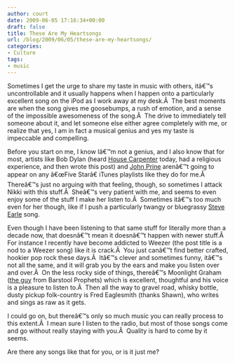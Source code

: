 ```yaml
---
author: court
date: 2009-06-05 17:16:34+00:00
draft: false
title: These Are My Heartsongs
url: /blog/2009/06/05/these-are-my-heartsongs/
categories:
- Culture
tags:
- music
---
```


Sometimes I get the urge to share my taste in music with others, itâ€™s uncontrollable and it usually happens when I happen onto a particularly excellent song on the iPod as I work away at my desk.Â  The best moments are when the song gives me goosebumps, a rush of emotion, and a sense of the impossible awesomeness of the song.Â  The drive to immediately tell someone about it, and let someone else either agree completely with me, or realize that yes, I am in fact a musical genius and yes my taste is impeccable and compelling.

Before you start on me, I know Iâ€™m not a genius, and I also know that for most, artists like Bob Dylan (heard [House Carpenter](http://www.bobdylan.com/#/songs/house-carpenter) today, had a religious experience, and then wrote this post) and [John Prine](http://www.johnprine.net/) arenâ€™t going to appear on any â€œFive Starâ€ iTunes playlists like they do for me.Â  Thereâ€™s just no arguing with that feeling, though, so sometimes I attack Nikki with this stuff.Â  Sheâ€™s very patient with me, and seems to even enjoy some of the stuff I make her listen to.Â  Sometimes itâ€™s too much even for her though, like if I push a particularly twangy or bluegrassy [Steve Earle](http://en.wikipedia.org/wiki/Steve_Earle) song.

Even though I have been listening to that same stuff for literally more than a decade now, that doesnâ€™t mean it doesnâ€™t happen with newer stuff.Â  For instance I recently have become addicted to Weezer (the post title is a nod to a Weezer song) like it is crack.Â  You just canâ€™t find better crafted, hookier pop rock these days.Â  Itâ€™s clever and sometimes funny, itâ€™s not all the same, and it will grab you by the ears and make you listen over and over.Â  On the less rocky side of things, thereâ€™s Moonlight Graham ([the guy](http://grahamgreer.com/) from Barstool Prophets) which is excellent, thoughtful and his voice is a pleasure to listen to.Â  Then all the way to gravel road, whisky bottle, dusty pickup folk-country is Fred Eaglesmith (thanks Shawn), who writes and sings as raw as it gets.

I could go on, but thereâ€™s only so much music you can really process to this extent.Â  I mean sure I listen to the radio, but most of those songs come and go without really staying with you.Â  Quality is hard to come by it seems.

Are there any songs like that for you, or is it just me?
